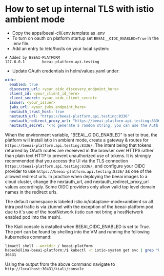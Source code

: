 # How to set up internal TLS with istio ambient mode

- Copy the apps/beeai-cli/.env.template as .env
- To turn on oauth on platform startup set `BEEAI__OIDC_ENABLED=True` in the .env file.
- Add an entry to /etc/hosts on your local system:
```
# Added by BEEAI-PLATFORM
127.0.0.1        beeai-platform.api.testing
```

- Update OAuth credentials in helm/values.yaml under:

```YAML
oidc:
  enabled: true
  discovery_url: <your_oidc_discovery_endpoint_here>
  client_id: <your_client_id_here>
  client_secret: <your_oidc_client_secret>
  issuer: <your_issuer>
  jwks_url: <your_jwks_endpoint_here>
  nextauth_trust_host: true
  nextauth_url: "https://beeai-platform.api.testing:8336"
  nextauth_redirect_proxy_url: "https://beeai-platform.api.testing:8336"
  nextauth_secret: "<To generate a random string, you can use the Auth.js CLI: npx auth secret>
```

When the environment variable, "BEEAI__OIDC_ENABLED" is set to true, the platform will install istio in ambient mode, create a gateway & routes for `https://beeai-platform.api.testing:8336/`.  The intent being that tokens returned by OAuth routes are receieved in the browser over HTTPS rather than plain text HTTP to prevent unauthorized use of tokens.   It is strongly recommended that you access the UI via the TLS connection `https://beeai-platform.api.testing:8336/`, and configure your OIDC provider to use `https://beeai-platform.api.testing:8336/` as one of the allowed redirect urls.  In practice when deploying the beeai images to a cloud cluster, change the nextauth_url, and nextauth_redirect_proxy_url values accordingly.   Some OIDC providers only allow valid top level domain names in the redirect urls.

The default namespace is labeled istio.io/dataplane-mode=ambient so all intra pod trafic is via ztunnel with the exception of the beeai-platform pod due to it's use of the hostNetwork (istio can not bring a hostNetwork enabled pod into the mesh).

The Kiali console is installed when BEEAI_OIDC_ENABLED is set to True.  The port can be found by shelling into the VM and running the following kuberneties command:
```bash
limactl shell --workdir / beeai-platform
habeck@lima-beeai-platform:/$ kubectl -n istio-system get svc | grep "kiali-external" | awk '{print $5}' | cut -d ':' -f2 | cut -d '/' -f1 
30431
```
Using the output from the above command navigate to `http://localhost:30431/kiali/console`

